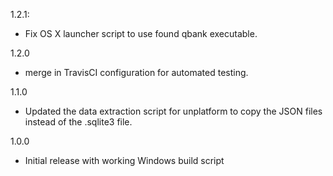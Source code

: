 1.2.1:
  - Fix OS X launcher script to use found qbank executable.

1.2.0
  - merge in TravisCI configuration for automated testing.

1.1.0
  - Updated the data extraction script for unplatform to 
    copy the JSON files instead of the .sqlite3 file.

1.0.0
  - Initial release with working Windows build script
